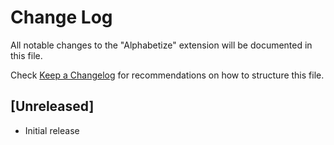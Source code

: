 # Change Log

All notable changes to the "Alphabetize" extension will be documented in this file.

Check [Keep a Changelog](http://keepachangelog.com/) for recommendations on how to structure this file.

## [Unreleased]

- Initial release